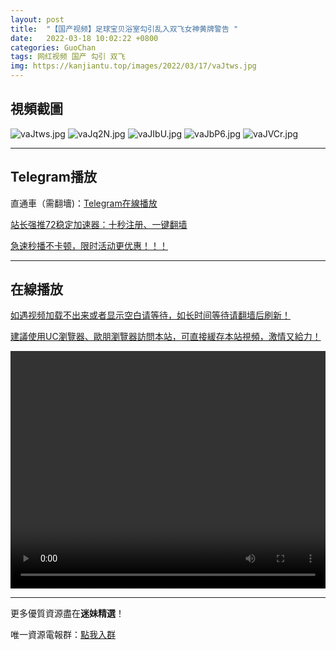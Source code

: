 ```yaml
---
layout: post
title:  "【国产视频】足球宝贝浴室勾引乱入双飞女神黄牌警告 "
date:   2022-03-18 10:02:22 +0800
categories: GuoChan
tags: 网红视频 国产 勾引 双飞
img: https://kanjiantu.top/images/2022/03/17/vaJtws.jpg
---
```



## 視頻截圖

![vaJtws.jpg](https://kanjiantu.top/images/2022/03/17/vaJtws.jpg)
![vaJq2N.jpg](https://kanjiantu.top/images/2022/03/17/vaJq2N.jpg)
![vaJIbU.jpg](https://kanjiantu.top/images/2022/03/17/vaJIbU.jpg)
![vaJbP6.jpg](https://kanjiantu.top/images/2022/03/17/vaJbP6.jpg)
![vaJVCr.jpg](https://kanjiantu.top/images/2022/03/17/vaJVCr.jpg)

* * *
## Telegram播放

直通車（需翻墻)：[Telegram在線播放](https://t.me/mimeijingxuan/163)

<u>站长强推72稳定加速器：[十秒注册、一键翻墙](https://www.mimei.blog/skip/vpn.html) </u>


<u>急速秒播不卡顿，限时活动更优惠！！！</u>
* * *
## 在線播放
<u>如遇视频加载不出来或者显示空白请等待，如长时间等待请翻墙后刷新！</u>

<u>建議使用UC瀏覽器、歐朋瀏覽器訪問本站，可直接緩存本站視頻，激情又給力！</u>
<center><video src="https://cdn.publer.io/uploads/videos/62471da6db2797357edec3fa/97decf7b60a2b6d99193071fbc3eb7f3.mp4" width="100%" height="380px" controls="controls"></video></center>

* * *
更多優質資源盡在**迷妹精選**！

唯一資源電報群：[點我入群](https://t.me/mimeijingxuan)


